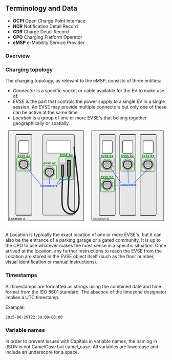 ## Terminology and Data

 * **OCPI** Open Charge Point Interface 
 * **NDR** Notification Detail Record
 * **CDR** Charge Detail Record
 * **CPO** Charging Platform Operator
 * **eMSP** e-Mobility Service Provider

### Overview

### Charging topology

The charging topology, as relevant to the eMSP, consists of three entities:

* *Connector* is a specific socket or cable available for the EV to make use of.
* *EVSE* is the part that controls the power supply to a single EV in a single session. An EVSE may provide multiple connectors but only one of these can be active at the same time.
* *Location* is a group of one or more EVSE's that belong together geographically or spatially.  

![Topology](data/topology.png)

A Location is typically the exact location of one or more EVSE's, but it can also be the entrance of a parking garage or a gated community. It is up to the CPO to use whatever makes the most sense in a specific situation. Once arrived at the location, any further instructions to reach the EVSE from the Location are stored in the EVSE object itself (such as the floor number, visual identification or manual instructions).

### Timestamps

All timestamps are formatted as strings using the combined date and time format from the ISO 8601 standard. The absence of the timezone designator implies a UTC timestamp.

Example:
    
    2015-06-29T22:39:09+00:00

### Variable names

In order to prevent issues with Capitals in variable names, the naming in JSON is not CamelCase but camel_case. All variables are lowercase and include an underscore for a space. 
